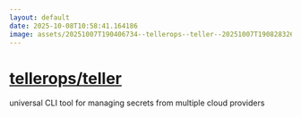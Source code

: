 ```yaml
---
layout: default
date: 2025-10-08T10:58:41.164186
image: assets/20251007T190406734--tellerops--teller--20251007T190828326--cropped.png
---
```


# [tellerops/teller](https://github.com/tellerops/teller)

universal CLI tool for managing secrets from multiple cloud providers
